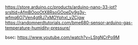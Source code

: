 
https://store.arduino.cc/products/arduino-nano-33-iot?srsltid=AfmBOooOtX8RsoGOoeDy9g3y-wfmq6O7Ven4gtRJ7xMOYphxI_vZCjgw
https://randomnerdtutorials.com/bme680-sensor-arduino-gas-temperature-humidity-pressure/


bsec: https://www.youtube.com/watch?v=LStgNCrPo9M